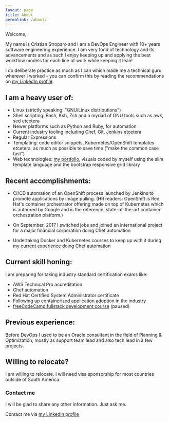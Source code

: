 ```yaml
---
layout: page
title: About
permalink: /about/
---
```


Welcome,

My name is Cristian Stroparo and I am a DevOps Engineer with 10+ years software engineering experience. I am very fond of technology and its advancements and as such I enjoy keeping up  and applying the best workflow models for each line of work while keeping it lean!

I do deliberate practice as much as I can which made me a technical guru wherever I worked - you can confirm this by reading the recommendations on [my LinkedIn profile](https://linkedin.com/in/stroparo).

## I am a heavy user of:

* Linux (strictly speaking: "GNU/Linux distributions")
* Shell scripting: Bash, Ksh, Zsh and a myriad of GNU tools such as awk, sed etcetera
* Newer platforms such as Python and Ruby, for automation
* Current industry tooling including Chef, Git, Jenkins etcetera
* Regular Expressions
* Templating: code editor snippets, Kubernetes/OpenShift templates etcetera, as much as possible to save time ("make the common case fast")
* Web technologies: [my portfolio](https://codepen.io/stroparo/full/qmLOYj/), visuals coded by myself using the slim template language and the bootstrap responsive grid library

## Recent accomplishments:

* CI/CD automation of an OpenShift process launched by Jenkins to promote applications by image pulling. (HR readers: OpenShift is Red Hat's container orchestrator offering made on top of Kubernetes which is authored by Google and is the reference, state-of-the-art container orchestration platform.)

* On September, 2017 I switched jobs and joined an international project for a major financial corporation doing Chef automation

* Undertaking Docker and Kubernetes courses to keep up with it during my current experience doing Chef automation

## Current skill honing:

I am preparing for taking industry standard certification exams like:

* AWS Technical Pro accreditation
* Chef automation
* Red Hat Certified System Administrator certificate
* Following up containerized application adoption in the industry
* [freeCodeCamp fullstack development course](https://www.freecodecamp.org/stroparo) (paused)

## Previous experience:

Before DevOps I used to be an Oracle consultant in the field of Planning & Optimization, mostly as support team lead and also tech lead in a few projects.

## Willing to relocate?

I am willing to relocate. I will need visa sponsorship for most countries outside of South America.

### Contact me

I will be glad to share any other information. Just ask me.

Contact me via [my LinkedIn profile](https://linkedin.com/in/stroparo)
